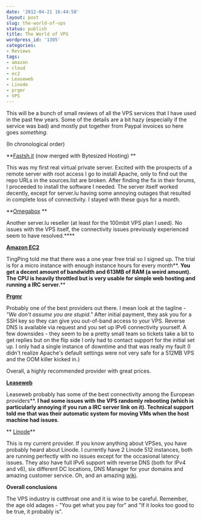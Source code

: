 ```yaml
---
date: '2012-04-21 16:44:58'
layout: post
slug: the-world-of-vps
status: publish
title: The World of VPS
wordpress_id: '1305'
categories:
- Reviews
tags:
- amazon
- cloud
- ec2
- Leaseweb
- Linode
- prgmr
- VPS
---
```


This will be a bunch of small reviews of all the VPS services that I have used in the past few years. Some of the details are a bit hazy (especially if the service was bad) and mostly put together from Paypal invoices so here goes _something._

<!-- more -->

(In chronological order)

**[Fastsh.it](http://fastsh.it/) (now merged with Bytesized Hosting)
**

This was my first real virtual private server. Excited with the prospects of a remote server with root access I go to install Apache, only to find out the repo URLs in the sources.list are broken. After finding the fix in their forums, I proceeded to install the software I needed. The server itself worked decently, except for server.lu having some annoying outages that resulted in complete loss of connectivity. I stayed with these guys for a month.

**[Omegabox](http://www.omegabox.me/) **

Another server.lu reseller (at least for the 100mbit VPS plan I used). No issues with the VPS itself, the connectivity issues previously experienced seem to have resolved.****

**[Amazon EC2](https://aws.amazon.com/ec2/)**

TingPing told me that there was a one year free trial so I signed up. The trial is for a micro instance with enough instance hours for every month**. **You get a decent amount of bandwidth and 613MB of RAM (a weird amount). The CPU is heavily throttled but is very usable for simple web hosting and running a IRC server.****

**[Prgmr](http://prgmr.com/xen/)**

Probably one of the best providers out there. I mean look at the tagline - _"We don't assume you are stupid."_ After initial payment, they ask you for a SSH key so they can give you out-of-band access to your VPS. Reverse DNS is available via request and you set up IPv6 connectivity yourself. A few downsides - they seem to be a pretty small team so tickets take a bit to get replies but on the flip side I only had to contact support for the initial set up. I only had a single instance of downtime and that was really my fault (I didn't realize Apache's default settings were not very safe for a 512MB VPS and the OOM killer kicked in.)

Overall, a highly recommended provider with great prices.

**[Leaseweb](http://www.leaseweb.com/en/cloud-hosting)**

Leaseweb probably has some of the best connectivity among the European providers**. **I had some issues with the VPS randomly rebooting (which is particularly annoying if you run a IRC server link on it). Technical support told me that was their automatic system for moving VMs when the host machine had issues**.

** [Linode](http://www.linode.com/?r=eb502ec47e3acaa700d98c0bc94a44453f958520)**

This is my current provider. If you know anything about VPSes, you have probably heard about Linode. I currently have 2 Linode 512 instances, both are running perfectly with no issues except for the occasional latency issues. They also have full IPv6 support with reverse DNS (both for IPv4 and v6), six different DC locations, DNS Manager for your domains and amazing customer service. Oh, and an amazing [wiki](http://library.linode.com).

**Overall conclusions**

The VPS industry is cutthroat one and it is wise to be careful. Remember, the age old adages - "You get what you pay for" and "If it looks too good to be true, it probably is".




